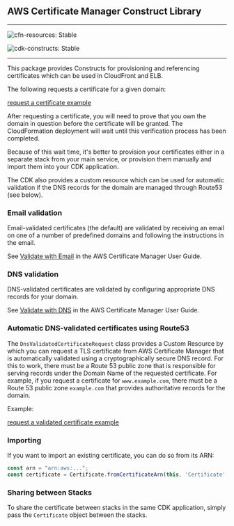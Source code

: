 ## AWS Certificate Manager Construct Library
<!--BEGIN STABILITY BANNER-->
---

![cfn-resources: Stable](https://img.shields.io/badge/cfn--resources-stable-success.svg?style=for-the-badge)

![cdk-constructs: Stable](https://img.shields.io/badge/cdk--constructs-stable-success.svg?style=for-the-badge)

---
<!--END STABILITY BANNER-->

This package provides Constructs for provisioning and referencing
certificates which can be used in CloudFront and ELB.

The following requests a certificate for a given domain:

[request a certificate example](test/example.simple-request.lit.ts)

After requesting a certificate, you will need to prove that you own the
domain in question before the certificate will be granted. The CloudFormation
deployment will wait until this verification process has been completed.

Because of this wait time, it's better to provision your certificates
either in a separate stack from your main service, or provision them
manually and import them into your CDK application.

The CDK also provides a custom resource which can be used for automatic
validation if the DNS records for the domain are managed through Route53 (see
below).

### Email validation

Email-validated certificates (the default) are validated by receiving an
email on one of a number of predefined domains and following the instructions
in the email.

See [Validate with Email](https://docs.aws.amazon.com/acm/latest/userguide/gs-acm-validate-email.html)
in the AWS Certificate Manager User Guide.

### DNS validation

DNS-validated certificates are validated by configuring appropriate DNS
records for your domain.

See [Validate with DNS](https://docs.aws.amazon.com/acm/latest/userguide/gs-acm-validate-dns.html)
in the AWS Certificate Manager User Guide.

### Automatic DNS-validated certificates using Route53

The `DnsValidatedCertificateRequest` class provides a Custom Resource by which
you can request a TLS certificate from AWS Certificate Manager that is
automatically validated using a cryptographically secure DNS record. For this to
work, there must be a Route 53 public zone that is responsible for serving
records under the Domain Name of the requested certificate. For example, if you
request a certificate for `www.example.com`, there must be a Route 53 public
zone `example.com` that provides authoritative records for the domain.

Example:

[request a validated certificate example](test/example.dns-validated-request.lit.ts)

### Importing

If you want to import an existing certificate, you can do so from its ARN:

```ts
const arn = "arn:aws:...";
const certificate = Certificate.fromCertificateArn(this, 'Certificate', arn);
```

### Sharing between Stacks

To share the certificate between stacks in the same CDK application, simply
pass the `Certificate` object between the stacks.